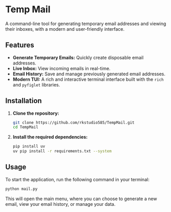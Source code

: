 # Temp Mail

A command-line tool for generating temporary email addresses and viewing their inboxes, with a modern and user-friendly interface.

## Features

- **Generate Temporary Emails:** Quickly create disposable email addresses.
- **Live Inbox:** View incoming emails in real-time.
- **Email History:** Save and manage previously generated email addresses.
- **Modern TUI:** A rich and interactive terminal interface built with the `rich` and `pyfiglet` libraries.

## Installation

1. **Clone the repository:**
   ```bash
   git clone https://github.com/rkstudio585/TempMail.git
   cd TempMail
   ```

2. **Install the required dependencies:**
   ```bash
   pip install uv
   uv pip install -r requirements.txt --system
   ```

## Usage

To start the application, run the following command in your terminal:

```bash
python mail.py
```

This will open the main menu, where you can choose to generate a new email, view your email history, or manage your data.
